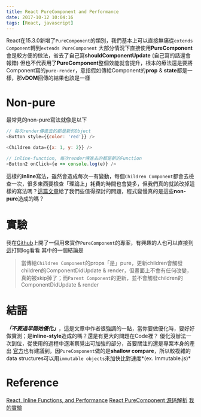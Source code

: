 ```yaml
---
title: React PureComponent and Performance
date: 2017-10-12 10:04:16
tags: [React, javascript]
---
```


React在15.3.0新增了`PureComponent`的類別，我們基本上可以直接無痛從`extends Component`轉到`extends PureComponent`
大部分情況下直接使用**PureComponent**會是較方便的做法，省去了自己寫**shouldComponentUpdate** (自己寫的話還會報錯)
但也不代表用了**PureComponent**整個效能就會提升，根本的療法還是要將Component寫的`pure-render`，意指假如傳給Component的**prop** & **state**都是一樣，那**vDOM**回傳的結果也該是一樣

# Non-pure

最常見的non-pure寫法就像是以下

```js
// 每次render傳進去的都是新的Object
<Button style={{color: 'red'}} />

<Children data={{x: 1, y: 2}} />

// inline-function, 每次render傳進去的都是新的Function
<Button2 onClick={e => console.log(e)} />
```

這樣的**inline**寫法，雖然會造成每次一有變動，每個`Children Component`都會去檢查一次，很多東西要檢查「理論上」耗費的時間也會變多，但我們真的就該改掉這樣的寫法嗎？[這篇文章](https://cdb.reacttraining.com/react-inline-functions-and-performance-bdff784f5578)給了我們些值得探討的問題，程式變慢真的是這些**non-pure**造成的嗎？

# 實驗

我在[Github](https://github.com/sovmedcare/react-purecomponent-test)上開了一個用來實作`PureComponent`的專案，有興趣的人也可以直接到[這](https://sovmedcare.github.io/react-purecomponent-test/)打開log看看
其中的一個結論是

> 當傳給`Children Component`的props「是」pure，更新children會觸發children的ComponentDidUpdate & render，但畫面上不會有任何改變，真的被skip掉了；而`Parent Component`的更新，並不會觸發children的ComponentDidUpdate & render

# 結語

***「不要過早開始優化」***，這是文章中作者很強調的一點，當你要做優化時，要好好做實測；是**inline-style**造成的嗎？還是有更大的問題在Code裡？
優化沒辦法一次到位，從使用的過程中逐漸察覺出可加強的部分，首要關注的還是專案本身的產出
[官方](https://reactjs.org/docs/react-api.html#reactpurecomponent)也有建議到，因`PureComponent`做的是**shallow compare**，所以較複雜的data structures可以用`immutable objects`來加快比對速度*(ex. Immutable.js)*

# Reference

[React, Inline Functions, and Performance](https://cdb.reacttraining.com/react-inline-functions-and-performance-bdff784f5578)
[React PureComponent 源码解析](https://segmentfault.com/a/1190000006741060)
[我的實驗](https://github.com/sovmedcare/react-purecomponent-test)